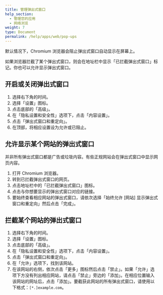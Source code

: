 ```yaml
---
title: 管理弹出式窗口
help_section:
  - 管理您的应用
  - 网络浏览
weight: 7
type: Document
permalink: /help/apps/web/pop-ups
---
```


默认情况下，Chromium 浏览器会阻止弹出式窗口自动显示在屏幕上。

如果浏览器拦截了某个弹出式窗口，则会在地址栏中显示「已拦截弹出式窗口」标记。你也可以允许显示弹出式窗口。

## 开启或关闭弹出式窗口

1. 选择右下角的时间。
2. 选择「设置」图标。
3. 点击底部的「高级」。
4. 在「隐私设置和安全性」选项下，点击「内容设置」。
5. 点击「弹出式窗口和重定向」。
6. 在顶部，将相应设置设为允许或已阻止。

## 允许显示某个网站的弹出式窗口

并非所有弹出式窗口都是广告或垃圾内容。有些正规网站会在弹出式窗口中显示网页内容。

1. 打开 Chromium 浏览器。
2. 转到已拦截弹出式窗口的网页。
3. 点击地址栏中的「已拦截弹出式窗口」图标。
4. 点击与你想要显示的弹出式窗口对应的链接。
5. 要始终查看相应网站的弹出式窗口，请依次选择「始终允许 [网站] 显示弹出式窗口和重定向」然后点击「完成」。

## 拦截某个网站的弹出式窗口

1. 选择右下角的时间。
2. 选择「设置」图标。
3. 点击底部的「高级」。
4. 在「隐私设置和安全性」选项下，点击「内容设置」。
5. 点击「弹出式窗口和重定向」。
6. 在「允许」选项下，找到该网站。
7. 在该网站的右侧，依次点击「更多」图标然后点击「禁止」。如果「允许」选项下方没有列出相应网站，请点击「禁止」旁边的「添加」。在相应位置输入该网站的网址后，点击「添加」。要截获此网站的所有弹出式窗口，请使用以下格式：`[*.]example.com`。